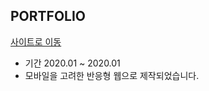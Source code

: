 ## PORTFOLIO

[사이트로 이동](https://pgg-dev.github.io/portfolio/)

- 기간 2020.01 ~ 2020.01
- 모바일을 고려한 반응형 웹으로 제작되었습니다.
